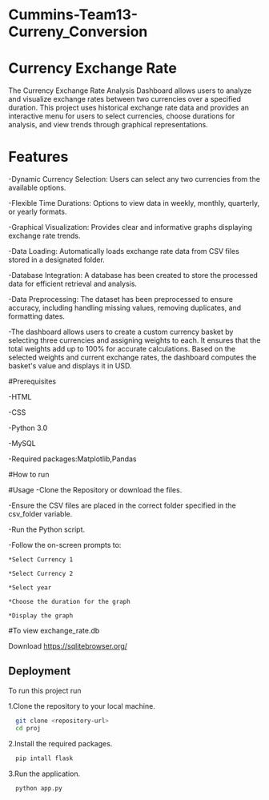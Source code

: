 # Cummins-Team13-Curreny_Conversion

# Currency Exchange Rate

The Currency Exchange Rate Analysis Dashboard allows users to analyze and visualize exchange rates between two currencies over a specified duration. This project uses historical exchange rate data and provides an interactive menu for users to select currencies, choose durations for analysis, and view trends through graphical representations.

# Features
-Dynamic Currency Selection: Users can select any two currencies from the available options.

-Flexible Time Durations: Options to view data in weekly, monthly, quarterly, or yearly formats.

-Graphical Visualization: Provides clear and informative graphs displaying exchange rate trends.

-Data Loading: Automatically loads exchange rate data from CSV files stored in a designated folder.

-Database Integration: A database has been created to store the processed data for efficient retrieval and analysis.

-Data Preprocessing: The dataset has been preprocessed to ensure accuracy, including handling missing values, removing duplicates, and formatting dates.

-The dashboard allows users to create a custom currency basket by selecting three currencies and assigning weights to each. It ensures that the total weights add up to 100% for accurate calculations. Based on the selected weights and current exchange rates, the dashboard computes the basket's value and displays it in USD.

#Prerequisites

-HTML

-CSS

-Python 3.0

-MySQL

-Required packages:Matplotlib,Pandas

#How to run

#Usage
-Clone the Repository or download the files.

-Ensure the CSV files are placed in the correct folder specified in the csv_folder variable.

-Run the Python script.

-Follow the on-screen prompts to:

    *Select Currency 1
    
    *Select Currency 2
    
    *Select year
    
    *Choose the duration for the graph
    
    *Display the graph
    
#To view exchange_rate.db 

Download https://sqlitebrowser.org/






## Deployment

To run this project run

1.Clone the repository to your local machine.
```bash
  git clone <repository-url>
  cd proj
```
2.Install the required packages.
```bash
  pip intall flask
```
3.Run the application.
```bash
  python app.py
```



